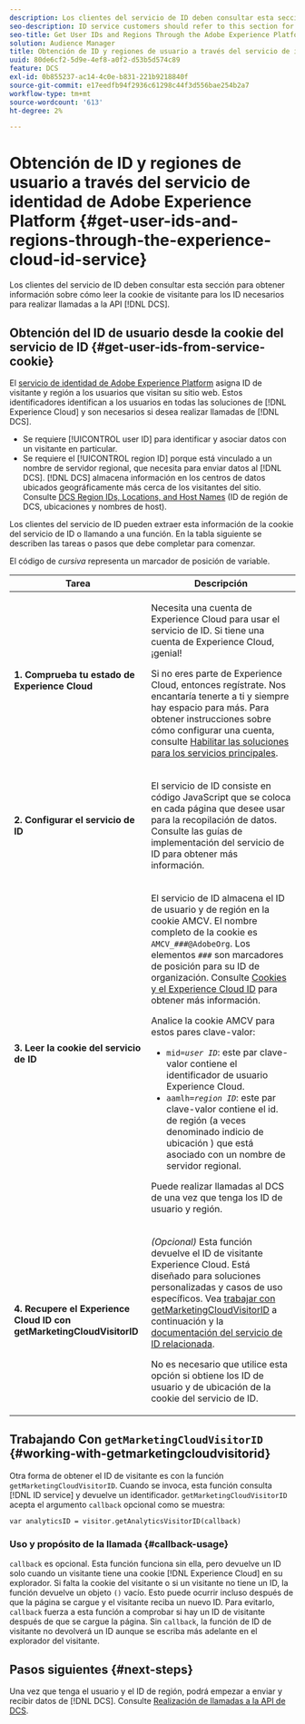 ```yaml
---
description: Los clientes del servicio de ID deben consultar esta sección para obtener información sobre cómo leer la cookie de visitante para los ID necesarios para realizar llamadas a la API de DCS.
seo-description: ID service customers should refer to this section for information on how to read the visitor cookie for the IDs required to make DCS API calls.
seo-title: Get User IDs and Regions Through the Adobe Experience Platform Identity Service
solution: Audience Manager
title: Obtención de ID y regiones de usuario a través del servicio de identidad de Adobe Experience Platform
uuid: 80de6cf2-5d9e-4ef8-a0f2-d53b5d574c89
feature: DCS
exl-id: 0b855237-ac14-4c0e-b831-221b9218840f
source-git-commit: e17eedfb94f2936c61298c44f3d556bae254b2a7
workflow-type: tm+mt
source-wordcount: '613'
ht-degree: 2%

---
```


# Obtención de ID y regiones de usuario a través del servicio de identidad de Adobe Experience Platform {#get-user-ids-and-regions-through-the-experience-cloud-id-service}

Los clientes del servicio de ID deben consultar esta sección para obtener información sobre cómo leer la cookie de visitante para los ID necesarios para realizar llamadas a la API [!DNL DCS].

## Obtención del ID de usuario desde la cookie del servicio de ID {#get-user-ids-from-service-cookie}

El [servicio de identidad de Adobe Experience Platform](https://experienceleague.adobe.com/docs/id-service/using/home.html) asigna ID de visitante y región a los usuarios que visitan su sitio web. Estos identificadores identifican a los usuarios en todas las soluciones de [!DNL Experience Cloud] y son necesarios si desea realizar llamadas de [!DNL DCS].

* Se requiere [!UICONTROL user ID] para identificar y asociar datos con un visitante en particular.
* Se requiere el [!UICONTROL region ID] porque está vinculado a un nombre de servidor regional, que necesita para enviar datos al [!DNL DCS]. [!DNL DCS] almacena información en los centros de datos ubicados geográficamente más cerca de los visitantes del sitio. Consulte [DCS Region IDs, Locations, and Host Names](../../../api/dcs-intro/dcs-api-reference/dcs-regions.md) (ID de región de DCS, ubicaciones y nombres de host).

Los clientes del servicio de ID pueden extraer esta información de la cookie del servicio de ID o llamando a una función. En la tabla siguiente se describen las tareas o pasos que debe completar para comenzar.

El código de *cursiva* representa un marcador de posición de variable.

<table id="table_660EBE1C24DD4FBE9DCE5191836C9135"> 
 <thead> 
  <tr> 
   <th colname="col1" class="entry"> Tarea </th> 
   <th colname="col2" class="entry"> Descripción </th> 
  </tr> 
 </thead>
 <tbody> 
  <tr> 
   <td colname="col1"> <p> <b>1. Comprueba tu <span class="keyword"> estado de Experience Cloud</span></b> </p> </td> 
   <td colname="col2"> <p>Necesita una cuenta de <span class="keyword"> Experience Cloud</span> para usar el servicio de ID. Si tiene una cuenta de <span class="keyword"> Experience Cloud</span>, ¡genial! </p> <p> Si no eres parte de <span class="keyword"> Experience Cloud</span>, entonces regístrate. Nos encantaría tenerte a ti y siempre hay espacio para más. Para obtener instrucciones sobre cómo configurar una cuenta, consulte <a href="https://experienceleague.adobe.com/en/docs/core-services/interface/services/getting-started" format="https" scope="external"> Habilitar las soluciones para los servicios principales</a>. </p> </td> 
  </tr> 
  <tr> 
   <td colname="col1"> <p> <b>2. Configurar el servicio de ID <span class="keyword"></span></b> </p> </td> 
   <td colname="col2"> <p>El servicio de ID <span class="keyword"></span> consiste en código JavaScript que se coloca en cada página que desee usar para la recopilación de datos. Consulte las guías de implementación del servicio de ID <a href="https://experienceleague.adobe.com/docs/id-service/using/implementation/implementation-guides.html" format="https" scope="external"></a> para obtener más información. </p> </td> 
  </tr> 
  <tr> 
   <td colname="col1"> <p> <b>3. Leer la cookie <span class="keyword"> del servicio de ID </span></b> </p> </td> 
   <td colname="col2"> <p>El servicio de ID <span class="keyword"></span> almacena el ID de usuario y de región en la cookie AMCV. El nombre completo de la cookie es <code>AMCV_<i>###</i>@AdobeOrg</code>. Los elementos <code><i>###</i></code> son marcadores de posición para su ID de organización. Consulte <a href="https://experienceleague.adobe.com/docs/id-service/using/intro/cookies.html" format="https" scope="external"> Cookies y el Experience Cloud ID</a> para obtener más información. </p> <p>Analice la cookie AMCV para estos pares clave-valor: </p> <p> 
     <ul id="ul_502ECFCDDD084D448B5EDC4E5C0909C1"> 
      <li id="li_662FFA36AC854E699D50A183B161D654"> <code>mid=<i>user ID</i></code>: este par clave-valor contiene el identificador de usuario <span class="keyword"> Experience Cloud</span>. </li> 
      <li id="li_65422233187B4217B50DC52DBD58F404"> <code>aamlh=<i>region ID</i></code>: este par clave-valor contiene el id. de región (a veces denominado <span class="term"> indicio de ubicación </span>) que está asociado con un nombre de servidor regional. </li> 
     </ul> </p> <p>Puede realizar llamadas al DCS<span class="wintitle"> de </span> una vez que tenga los ID de usuario y región. </p> </td> 
  </tr> 
  <tr> 
   <td colname="col1"> <p> <b>4. Recupere el Experience Cloud ID <span class="keyword"></span> con getMarketingCloudVisitorID</b> </p> </td> 
   <td colname="col2"> <p><i>(Opcional)</i> Esta función devuelve el ID de visitante <span class="keyword"> Experience Cloud</span>. Está diseñado para soluciones personalizadas y casos de uso específicos. Vea <a href="../../../api/dcs-intro/dcs-s2s/dcs-mcid-ids.md#working-with-getmarketingcloudvisitorid"> trabajar con getMarketingCloudVisitorID</a> a continuación y la <a href="https://experienceleague.adobe.com/docs/id-service/using/id-service-api/methods/getmcvid.html" format="https" scope="external"> documentación del servicio de ID relacionada</a>. </p> <p>No es necesario que utilice esta opción si obtiene los ID de usuario y de ubicación de la cookie del servicio de ID. </p> </td> 
  </tr> 
 </tbody> 
</table>

## Trabajando Con `getMarketingCloudVisitorID` {#working-with-getmarketingcloudvisitorid}

Otra forma de obtener el ID de visitante es con la función `getMarketingCloudVisitorID`. Cuando se invoca, esta función consulta [!DNL ID service] y devuelve un identificador. `getMarketingCloudVisitorID` acepta el argumento `callback` opcional como se muestra:

`var analyticsID = visitor.getAnalyticsVisitorID(callback)`

### Uso y propósito de la llamada {#callback-usage}

`callback` es opcional. Esta función funciona sin ella, pero devuelve un ID solo cuando un visitante tiene una cookie [!DNL Experience Cloud] en su explorador. Si falta la cookie del visitante o si un visitante no tiene un ID, la función devuelve un objeto `()` vacío. Esto puede ocurrir incluso después de que la página se cargue y el visitante reciba un nuevo ID. Para evitarlo, `callback` fuerza a esta función a comprobar si hay un ID de visitante después de que se cargue la página. Sin `callback`, la función de ID de visitante no devolverá un ID aunque se escriba más adelante en el explorador del visitante.

## Pasos siguientes {#next-steps}

Una vez que tenga el usuario y el ID de región, podrá empezar a enviar y recibir datos de [!DNL DCS]. Consulte [Realización de llamadas a la API de DCS](../../../api/dcs-intro/dcs-s2s/dcs-s2s-calls.md).
